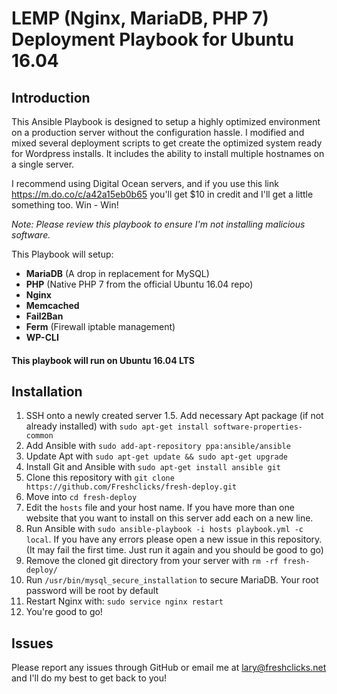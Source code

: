 # LEMP (Nginx, MariaDB, PHP 7) Deployment Playbook for Ubuntu 16.04

## Introduction

This Ansible Playbook is designed to setup a highly optimized environment on a production server without the configuration hassle. I modified and mixed several deployment scripts to get create the optimized system ready for Wordpress installs.
It includes the ability to install multiple hostnames on a single server.

I recommend using Digital Ocean servers, and if you use this link https://m.do.co/c/a42a15eb0b65 you'll get $10 in credit and I'll get a little something too. Win - Win!

*Note: Please review this playbook to ensure I'm not installing malicious software.*

This Playbook will setup:

- **MariaDB** (A drop in replacement for MySQL)
- **PHP** (Native PHP 7 from the official Ubuntu 16.04 repo)
- **Nginx**
- **Memcached**
- **Fail2Ban**
- **Ferm** (Firewall iptable management)
- **WP-CLI**

#### This playbook will run on Ubuntu 16.04 LTS

## Installation

1. SSH onto a newly created server
1.5. Add necessary Apt package (if not already installed) with `sudo apt-get install software-properties-common`
2. Add Ansible with `sudo add-apt-repository ppa:ansible/ansible`
3. Update Apt with `sudo apt-get update && sudo apt-get upgrade`
4. Install Git and Ansible with `sudo apt-get install ansible git`
5. Clone this repository with `git clone https://github.com/Freshclicks/fresh-deploy.git`
6. Move into `cd fresh-deploy`
7. Edit the `hosts` file and your host name. If you have more than one website that you want to install on this server add each on a new line.
8. Run Ansible with `sudo ansible-playbook -i hosts playbook.yml -c local`. If you have any errors please open a new issue in this repository. (It may fail the first time. Just run it again and you should be good to go)
9. Remove the cloned git directory from your server with `rm -rf fresh-deploy/`
12. Run `/usr/bin/mysql_secure_installation` to secure MariaDB. Your root password will be root by default
13. Restart Nginx with: `sudo service nginx restart`
14. You're good to go!

## Issues

Please report any issues through GitHub or email me at lary@freshclicks.net and I'll do my best to get back to you!
